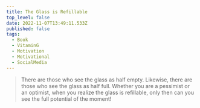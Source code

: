 ```yaml
---
title: The Glass is Refillable
top_level: false
date: 2022-11-07T13:49:11.533Z
published: false
tags:
  - Book
  - VitaminG
  - Motivation
  - Motivational
  - SocialMedia
---
```

> There are those who see the glass as half empty. Likewise, there are those who see the glass as half full. Whether you are a pessimist or an optimist, when you realize the glass is refillable, only then can you see the full potential of the moment!
